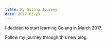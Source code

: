 ```yaml
---
title: My Golang Journey
date: 2017-03-23
---
```


I decided to start learning Golang in March 2017.

Follow my journey through this new blog.
